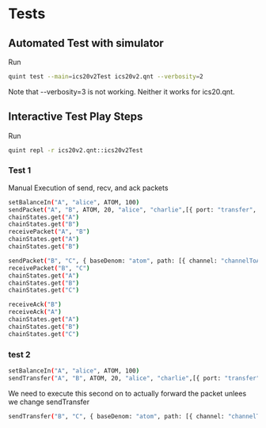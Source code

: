 # Tests

## Automated Test with simulator

Run

```sh
quint test --main=ics20v2Test ics20v2.qnt --verbosity=2
```

Note that --verbosity=3 is not working. Neither it works for ics20.qnt.

## Interactive Test Play Steps

Run

```sh
quint repl -r ics20v2.qnt::ics20v2Test
```

### Test 1

Manual Execution of send, recv, and ack packets

```sh
setBalanceIn("A", "alice", ATOM, 100)
sendPacket("A", "B", ATOM, 20, "alice", "charlie",[{ port: "transfer", channel: "channelToC" }])
chainStates.get("A")
chainStates.get("B")
receivePacket("A", "B")
chainStates.get("A")
chainStates.get("B")
```

```sh
sendPacket("B", "C", { baseDenom: "atom", path: [{ channel: "channelToA", port: "transfer" }]}, 20, "escrow_account", "charlie",[])
receivePacket("B", "C")
chainStates.get("A")
chainStates.get("B")
chainStates.get("C")
```

```sh
receiveAck("B")
receiveAck("A")
chainStates.get("A")
chainStates.get("B")
chainStates.get("C")
```

### test 2

```sh
setBalanceIn("A", "alice", ATOM, 100)
sendTransfer("A", "B", ATOM, 20, "alice", "charlie",[{ port: "transfer", channel: "channelToC" }])
```

We need to execute this second on to actually forward the packet unlees we change sendTransfer 

```sh
sendTransfer("B", "C", { baseDenom: "atom", path: [{ channel: "channelToA", port: "transfer" }]}, 20, "escrow_account", "charlie",[])
```
